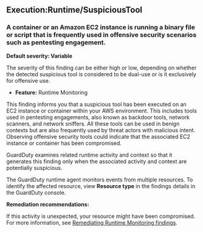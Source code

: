 Execution:Runtime/SuspiciousTool
--------------------------------

### A container or an Amazon EC2 instance is running a binary file or script that is frequently used in offensive security scenarios such as pentesting engagement.

**Default severity: Variable**

The severity of this finding can be either high or low, depending on whether the detected suspicious tool is considered to be dual-use or is it exclusively for offensive use.

* **Feature:** Runtime Monitoring

This finding informs you that a suspicious tool has been executed on an EC2 instance or container within your AWS environment. This includes tools used in pentesting engagements, also known as backdoor tools, network scanners, and network sniffers. All these tools can be used in benign contexts but are also frequently used by threat actors with malicious intent. Observing offensive security tools could indicate that the associated EC2 instance or container has been compromised.

GuardDuty examines related runtime activity and context so that it generates this finding only when the associated activity and context are potentially suspicious.

The GuardDuty runtime agent monitors events from multiple resources. To identify the affected resource, view **Resource type** in the findings details in the GuardDuty console.

**Remediation recommendations:**

If this activity is unexpected, your resource might have been compromised. For more information, see [Remediating Runtime Monitoring findings](https://docs.aws.amazon.com/guardduty/latest/ug/guardduty-remediate-runtime-monitoring.html).